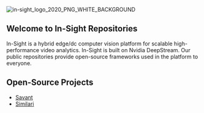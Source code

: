 ![in-sight_logo_2020_PNG_WHITE_BACKGROUND](https://user-images.githubusercontent.com/15047882/232979381-4c85f59c-54b0-4b08-a4be-7a1a694608e0.png)


## Welcome to In-Sight Repositories

In-Sight is a hybrid edge/dc computer vision platform for scalable high-performance video analytics. In-Sight is built on Nvidia DeepStream. Our public repositories provide open-source frameworks used in the platform to everyone.

## Open-Source Projects

* [Savant](/Savant)
* [Similari](/Similari)
